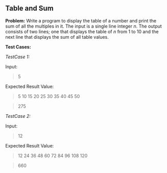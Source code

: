 ## Table and Sum ##

**Problem:** Write a program to display the table of a number and print the sum of all the multiples in it. The input is a single line integer *n*. The output consists of two lines; one that displays the table of *n* from 1 to 10 and the next line that displays the sum of all table values.

**Test Cases:**

*TestCase 1:*

Input:

>5

Expected Result Value:

>5 10 15 20 25 30 35 40 45 50 

>275

*TestCase 2:*

Input:

>12

Expected Result Value:

>12 24 36 48 60 72 84 96 108 120 

>660

